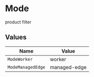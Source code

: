# Mode

product filter


## Values

| Name              | Value             |
| ----------------- | ----------------- |
| `ModeWorker`      | worker            |
| `ModeManagedEdge` | managed-edge      |